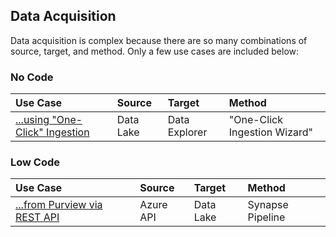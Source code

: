 ## Data Acquisition

Data acquisition is complex because there are so many combinations of source, target, and method.
Only a few use cases are included below:

### No Code

  Use Case | Source | Target | Method
  :----- | :----- | :----- | :-----
  [...using "One-Click" Ingestion](Data_OneClickIngestion.md) | Data Lake | Data Explorer | "One-Click Ingestion Wizard"<br>

### Low Code

  Use Case | Source | Target | Method
  :----- | :----- | :----- | :-----
  [...from Purview via REST API](Data_fromPurviewAPI.md) | Azure API | Data Lake | Synapse Pipeline
